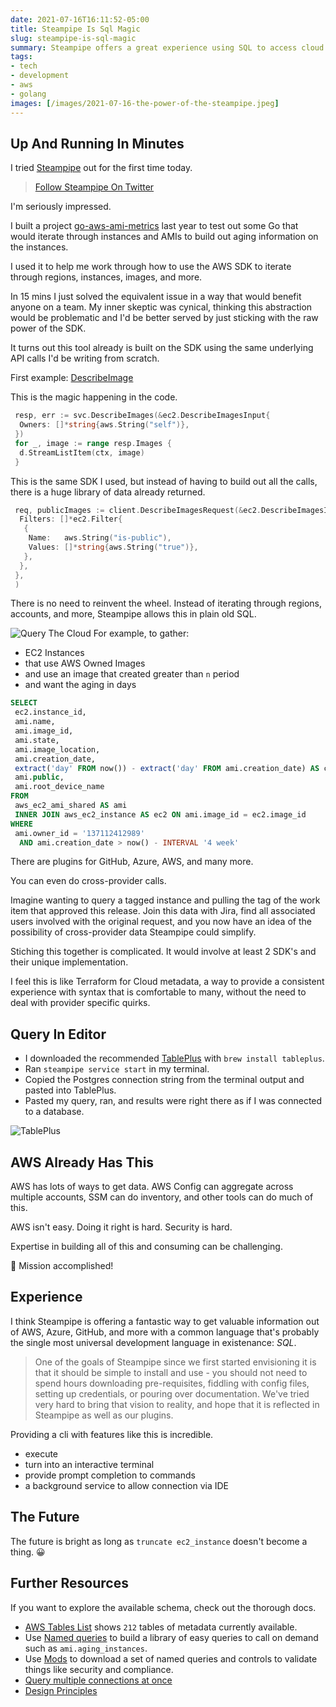 ```yaml
---
date: 2021-07-16T16:11:52-05:00
title: Steampipe Is Sql Magic
slug: steampipe-is-sql-magic
summary: Steampipe offers a great experience using SQL to access cloud provider metadata.
tags:
- tech
- development
- aws
- golang
images: [/images/2021-07-16-the-power-of-the-steampipe.jpeg]
---
```


## Up And Running In Minutes

I tried [Steampipe](https://steampipe.io/) out for the first time today.

> [Follow Steampipe On Twitter](https://twitter.com/steampipeio)

I'm seriously impressed.

I built a project [go-aws-ami-metrics](https://github.com/sheldonhull/go-aws-ami-metrics) last year to test out some Go that would iterate through instances and AMIs to build out aging information on the instances.

I used it to help me work through how to use the AWS SDK to iterate through regions, instances, images, and more.

In 15 mins I just solved the equivalent issue in a way that would benefit anyone on a team.
My inner skeptic was cynical, thinking this abstraction would be problematic and I'd be better served by just sticking with the raw power of the SDK.

It turns out this tool already is built on the SDK using the same underlying API calls I'd be writing from scratch.

First example: [DescribeImage](https://github.com/turbot/steampipe-plugin-aws/blob/ce50c2141cd24ed37552afd976482c55961e7725/aws/table_aws_ec2_ami.go#L204)

This is the magic happening in the code.

```go
 resp, err := svc.DescribeImages(&ec2.DescribeImagesInput{
  Owners: []*string{aws.String("self")},
 })
 for _, image := range resp.Images {
  d.StreamListItem(ctx, image)
 }
```

This is the same SDK I used, but instead of having to build out all the calls, there is a huge library of data already returned.

```go
 req, publicImages := client.DescribeImagesRequest(&ec2.DescribeImagesInput{
  Filters: []*ec2.Filter{
   {
    Name:   aws.String("is-public"),
    Values: []*string{aws.String("true")},
   },
  },
 },
 )
```

There is no need to reinvent the wheel.
Instead of iterating through regions, accounts, and more, Steampipe allows this in plain old SQL.

![Query The Cloud](/images/2021-07-16-postgres-and-aws.png "Query The Cloud")
For example, to gather:

- EC2 Instances
- that use AWS Owned Images
- and use an image that created greater than `n` period
- and want the aging in days

```sql
SELECT
 ec2.instance_id,
 ami.name,
 ami.image_id,
 ami.state,
 ami.image_location,
 ami.creation_date,
 extract('day' FROM now()) - extract('day' FROM ami.creation_date) AS creation_age,
 ami.public,
 ami.root_device_name
FROM
 aws_ec2_ami_shared AS ami
 INNER JOIN aws_ec2_instance AS ec2 ON ami.image_id = ec2.image_id
WHERE
 ami.owner_id = '137112412989'
  AND ami.creation_date > now() - INTERVAL '4 week'
```

There are plugins for GitHub, Azure, AWS, and many more.

You can even do cross-provider calls.

Imagine wanting to query a tagged instance and pulling the tag of the work item that approved this release.
Join this data with Jira, find all associated users involved with the original request, and you now have an idea of the possibility of cross-provider data Steampipe could simplify.

Stiching this together is complicated.
It would involve at least 2 SDK's and their unique implementation.

I feel this is like Terraform for Cloud metadata, a way to provide a consistent experience with syntax that is comfortable to many, without the need to deal with provider specific quirks.

## Query In Editor

- I downloaded the recommended [TablePlus](https://tableplus.com/) with `brew install tableplus`.
- Ran `steampipe service start` in my terminal.
- Copied the Postgres connection string from the terminal output and pasted into TablePlus.
- Pasted my query, ran, and results were right there as if I was connected to a database.

![TablePlus](/images/2021-07-16-16.24.53-TablePlus-query-editor.png "TablePlus")

## AWS Already Has This

AWS has lots of ways to get data.
AWS Config can aggregate across multiple accounts, SSM can do inventory, and other tools can do much of this.

AWS isn't easy.
Doing it right is hard.
Security is hard.

Expertise in building all of this and consuming can be challenging.

🎉 Mission accomplished!

## Experience

I think Steampipe is offering a fantastic way to get valuable information out of AWS, Azure, GitHub, and more with a common language that's probably the single most universal development language in existenance: *SQL*.

> One of the goals of Steampipe since we first started envisioning it is that it should be simple to install and use - you should not need to spend hours downloading pre-requisites, fiddling with config files, setting up credentials, or pouring over documentation.
> We've tried very hard to bring that vision to reality, and hope that it is reflected in Steampipe as well as our plugins.

Providing a cli with features like this is incredible.

- execute
- turn into an interactive terminal
- provide prompt completion to commands
- a background service to allow connection via IDE

## The Future

The future is bright as long as `truncate ec2_instance` doesn't become a thing. 😀

## Further Resources

If you want to explore the available schema, check out the thorough docs.

- [AWS Tables List](https://hub.steampipe.io/plugins/turbot/aws/tables) shows `212` tables of metadata currently available.
- Use [Named queries](https://steampipe.io/docs/using-steampipe/writing-queries) to build a library of easy queries to call on demand such as `ami.aging_instances`.
- Use [Mods](https://hub.steampipe.io/mods/turbot/aws_thrifty/controls) to download a set of named queries and controls to validate things like security and compliance.
- [Query multiple connections at once](https://steampipe.io/docs/using-steampipe/managing-connections)
- [Design Principles](https://steampipe.io/docs/develop/architecture)
